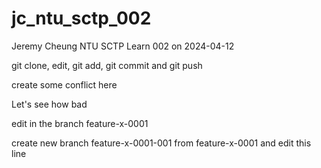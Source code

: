 # jc_ntu_sctp_002
Jeremy Cheung NTU SCTP Learn 002 on 2024-04-12


git clone, edit, git add, git commit and git push

create some conflict here


Let's see how bad


edit in the branch  feature-x-0001


create new branch  feature-x-0001-001 from  feature-x-0001 and edit this line




